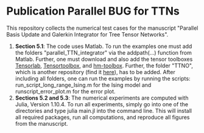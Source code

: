 # Publication Parallel BUG for TTNs

This repository collects the numerical test cases for the manuscript "Parallel Basis Update and Galerkin Integrator for Tree Tensor Networks". 

1. **Section 5.1**: The code uses Matlab. To run the examples one must add the folders "parallel_TTN_integrator" via the addpath(...) function from Matlab. Further, one must download and also add the tensor toolboxes [Tensorlab](https://www.tensorlab.net/#download), [Tensortoolbox](https://www.tensortoolbox.org/), and [hm-toolbox](https://github.com/numpi/hm-toolbox). Further, the folder "TTNO", which is another repository (find it [here](https://github.com/DominikSulz/TTNO)), has to be added. After including all folders, one can run the examples by running the scripts: run_script_long_range_Ising.m for the Ising model and runscript_error_plot.m for the error plot.
2. **Sections 5.2 and 5.3**: The numerical experiments are computed with Julia, Version 1.10.4. To run all experiments, simply go into one of the directories and type julia main.jl into the command line. This will install all required packages, run all computations, and reproduce all figures from the manuscript.
